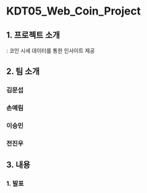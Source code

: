 # KDT05_Web_Coin_Project

## 1. 프로젝트 소개
: 코인 시세 데이터를 통한 인사이트 제공

## 2. 팀 소개
### 김문섭
### 손예림
### 이승민
### 전진우

## 3. 내용
### 1. 발표 
